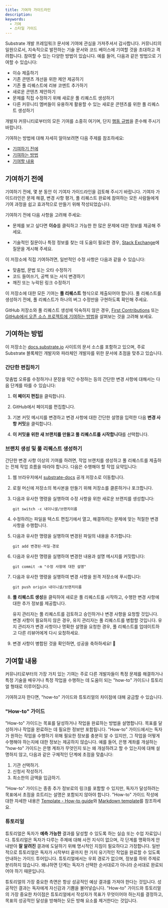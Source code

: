 ```yaml
---
title: 기여자 가이드라인
description:
keywords:
  - 기여
  - 스타일 가이드
---
```


Substrate 개발 프레임워크 문서에 기여에 관심을 가져주셔서 감사합니다.
커뮤니티의 일원으로서, 지속적으로 발전하는 기술 문서와 코드 베이스에 기여할 것을 초대하고 격려합니다.
참여할 수 있는 다양한 방법이 있습니다.
예를 들어, 다음과 같은 방법으로 기여할 수 있습니다:

- 이슈 제출하기
- 기존 콘텐츠 개선을 위한 제안 제공하기
- 기존 풀 리퀘스트에 리뷰 코멘트 추가하기
- 새로운 콘텐츠 제안하기
- 문제를 직접 수정하기 위해 새로운 풀 리퀘스트 생성하기
- 다른 커뮤니티 멤버들이 유용하게 활용할 수 있는 새로운 콘텐츠를 위한 풀 리퀘스트 생성하기

개발자 커뮤니티로부터의 모든 기여를 소중히 여기며, 단지 [행동 규범](https://github.com/paritytech/substrate/blob/master/docs/CODE_OF_CONDUCT.md)을 준수해 주시기 바랍니다.

기여하는 방법에 대해 자세히 알아보려면 다음 주제를 참조하세요:

- [기여하기 전에](#기여하기-전에)
- [기여하는 방법](#기여하는-방법)
- [기여할 내용](#기여할-내용)

## 기여하기 전에

기여하기 전에, 몇 분 동안 이 기여자 가이드라인을 검토해 주시기 바랍니다.
기여자 가이드라인은 문제 해결, 변경 사항 평가, 풀 리퀘스트 완료에 참여하는 모든 사람들에게 기여 과정을 쉽고 효과적으로 만들기 위해 작성되었습니다.

기여하기 전에 다음 사항을 고려해 주세요:

- 문제를 보고 싶다면 **이슈**를 클릭하고 가능한 한 많은 문제에 대한 정보를 제공해 주세요.

- 기술적인 질문이나 특정 정보를 찾는 데 도움이 필요한 경우, [Stack Exchange](https://substrate.stackexchange.com/)에 질문을 게시해 주세요.

이 저장소에 직접 기여하려면, 일반적인 수정 사항은 다음과 같을 수 있습니다:

- 맞춤법, 문법 또는 오타 수정하기
- 코드 들여쓰기, 공백 또는 서식 변경하기
- 깨진 또는 누락된 링크 수정하기

이 저장소에 대한 모든 기여는 **풀 리퀘스트** 형식으로 제출되어야 합니다.
풀 리퀘스트를 생성하기 전에, 풀 리퀘스트가 하나의 버그 수정만을 구현하도록 확인해 주세요.

GitHub 저장소와 풀 리퀘스트 생성에 익숙하지 않은 경우, [First Contributions](https://github.com/firstcontributions/first-contributions) 또는 [GitHub에서 오픈 소스 프로젝트에 기여하는 방법](https://egghead.io/courses/how-to-contribute-to-an-open-source-project-on-github)을 살펴보는 것을 고려해 보세요.

## 기여하는 방법

이 저장소는 [docs.substrate.io](https://docs.substrate.io) 사이트의 문서 소스를 포함하고 있으며, 주로 Substrate 블록체인 개발자와 파라체인 개발자를 위한 문서에 초점을 맞추고 있습니다.

### 간단한 편집하기

맞춤법 오류를 수정하거나 문장을 약간 수정하는 등의 간단한 변경 사항에 대해서는 다음 단계를 따를 수 있습니다:

1. **이 페이지 편집**을 클릭합니다.

2. GitHub에서 페이지를 편집합니다.

3. 기본 커밋 메시지를 변경하고 변경 사항에 대한 간단한 설명을 입력한 다음 **변경 사항 커밋**을 클릭합니다.

4. **이 커밋을 위한 새 브랜치를 만들고 풀 리퀘스트를 시작합니다**를 선택합니다.

### 브랜치 생성 및 풀 리퀘스트 생성하기

간단한 변경 사항 이상의 기여를 하려면, 작업 브랜치를 생성하고 풀 리퀘스트를 제출하는 전체 작업 흐름을 따라야 합니다.
다음은 수행해야 할 작업 요약입니다:

1. 웹 브라우저에서 [substrate-docs](https://github.com/substrate-developer-hub/substrate-docs) 공개 저장소로 이동합니다.

2. 로컬 머신에 저장소의 복사본을 만들기 위해 저장소를 클론하거나 포크합니다.

3. 다음과 유사한 명령을 실행하여 수정 사항을 위한 새로운 브랜치를 생성합니다:

   ```text
   git switch -c 내이니셜/브랜치이름
   ```

4. 수정하려는 파일을 텍스트 편집기에서 열고, 해결하려는 문제에 맞는 적절한 변경 사항을 수행합니다.

5. 다음과 유사한 명령을 실행하여 변경된 파일의 내용을 추가합니다:

   ```text
   git add 변경된-파일-경로
   ```

6. 다음과 유사한 명령을 실행하여 변경한 내용과 설명 메시지를 커밋합니다:

   ```text
   git commit -m "수정 사항에 대한 설명"
   ```

7. 다음과 유사한 명령을 실행하여 변경 사항을 원격 저장소에 푸시합니다:

   ```text
   git push origin 내이니셜/브랜치이름
   ```

8. **풀 리퀘스트 생성**을 클릭하여 새로운 풀 리퀘스트를 시작하고, 수행한 변경 사항에 대한 추가 정보를 제공합니다.

   유지 관리자는 풀 리퀘스트를 검토하고 승인하거나 변경 사항을 요청할 것입니다.
   변경 사항이 필요하지 않은 경우, 유지 관리자는 풀 리퀘스트를 병합할 것입니다.
   유지 관리자가 변경 사항이나 명확한 설명을 요청한 경우, 풀 리퀘스트를 업데이트하고 다른 리뷰어에게 다시 요청하세요.

9. 변경 사항이 병합된 것을 확인하면, 성공을 축하하세요!
   🥂

## 기여할 내용

커뮤니티로부터의 가장 가치 있는 기여는 주로 다른 개발자들이 특정 문제를 해결하거나 특정 기술을 배우거나 특정 작업을 수행하는 데 도움이 되는 "how-to" 가이드나 튜토리얼 형태로 이루어집니다.

기여하고자 한다면, "how-to" 가이드와 튜토리얼의 차이점에 대해 궁금할 수 있습니다.

### "How-to" 가이드

"How-to" 가이드는 목표를 달성하거나 작업을 완료하는 방법을 설명합니다.
목표를 달성하거나 작업을 완료하는 데 필요한 정보만 포함됩니다.
"How-to" 가이드에서는 독자가 원하는 작업을 수행하기 위해 필요한 정보를 충분히 알 수 있지만, 그 작업을 어떻게 수행해야 하는지에 대한 정보는 제공하지 않습니다.
예를 들어, 은행 계좌를 개설하는 "how-to" 가이드는 은행 계좌가 무엇인지 또는 왜 개설하려고 할 수 있는지에 대해 설명하지 않고, 다음과 같은 구체적인 단계에 초점을 맞춥니다:

1. 기관 선택하기.
2. 신청서 작성하기.
3. 최소한의 금액을 입금하기.

"How-to" 가이드는 종종 추가 정보로의 링크를 포함할 수 있지만, 독자가 달성하려는 목표에서 초점을 흐트리는 설명은 포함되지 않아야 합니다.
"How-to" 가이드 작성에 대한 자세한 내용은 [Template - How-to guide](/community/template-how-to-guide)와 [Markdown template](https://github.com/substrate-developer-hub/substrate-docs/blob/main/static/assets/contribute-templates/how-to-template.md)를 참조하세요.

### 튜토리얼

튜토리얼은 독자가 **예측 가능한** 결과를 달성할 수 있도록 하는 실습 또는 수업 자료입니다.
튜토리얼은 독자가 다루는 주제에 대해 사전 지식이 없으며, 각 단계를 명확하게 안내받아 **잘 알려진** 결과에 도달하기 위해 명시적인 지침이 필요하다고 가정합니다.
일반적으로 튜토리얼은 독자가 시작부터 끝까지 한 가지 유기적인 작업을 완료할 수 있도록 안내하는 가이드 투어입니다.
튜토리얼에서는 우회 경로가 없으며, 정보를 하위 주제로 분리하지 않습니다.
왜냐하면 단계는 독자가 선택한 순서대로가 아니라 순서대로 완료되어야 하기 때문입니다.

튜토리얼의 가장 중요한 측면은 항상 성공적인 예상 결과를 가져야 한다는 것입니다.
성공적인 결과는 독자에게 자신감과 기쁨을 불어넣습니다.
"How-to" 가이드와 튜토리얼의 가장 중요한 차이점은 튜토리얼에서 작성자가 목표가 무엇이어야 하는지를 결정하고, 목표의 성공적인 달성을 방해하는 모든 방해 요소를 제거한다는 것입니다.

<!--
### "How-to" 가이드 작성 권장 사항

Substrate 개발자 허브는 Substrate 개발자 커뮤니티와 넓은 생태계를 위한 모듈식이고 확장 가능한 리소스 프레임워크를 제공하기 위해 만들어졌습니다.
이 목표를 달성하기 위해, 기여자가 몇 가지 지침 원칙과 구조 및 스타일에 대한 기본적인 관습을 따르는 새로운 콘텐츠를 통합하기 쉽도록 하려고 합니다.
콘텐츠 작성자로서 다음 일반 원칙을 염두에 두어야 합니다:

- ◼️ 모듈성. 각 가이드는 명확한 초점을 가져야 합니다.
  그러나 정보가 여러 가이드에서 유용한 경우, 독립적인 주제로 추상화하고 여러 곳에서 재사용할 수 있습니다.

- 🔗 링크. 가이드는 유용한 경우 링크를 사용해야 합니다.
  예를 들어, 독자를 개념이나 참조 주제로 안내하는 데 링크를 사용할 수 있지만, 오래된 링크는 독자를 좌절시킵니다.

- ⏯️ 예제. 유용한 코드 예제는 유용한 가이드 작성의 중요한 구성 요소입니다.

- 🛰️ 관련 참조. 가이드에는 Rust 문서, 비디오 콘텐츠 또는 다른 가이드와 튜토리얼과 같은 관련 리소스에 대한 링크를 포함할 수 있습니다.

### "How-to" 가이드 카테고리

"How-to" 가이드는 조직을 유지하기 위해 카테고리로 그룹화되어 있습니다.
소스 파일은 해당하는 카테고리와 각 가이드의 복잡성 수준을 식별하기 위해 태그를 사용합니다.
콘텐츠 기여자로서, 콘텐츠의 복잡성 수준과 가장 적합한 카테고리를 식별하기 위해 태그를 사용할 수도 있습니다.
현재의 그룹화는 Substrate 내에서 다양한 개발 영역을 반영합니다:

- 기본 사항. 매우 간단한 가이드가 있는 곳입니다. 더 복잡한 가이드에서 참조할 수 있는 가이드입니다.

- 팔레트 디자인. FRAME을 사용하거나 사용하지 않고 사용자 정의 팔레트를 구축하는 데 관련된 모든 내용입니다.

- 가중치. 특정 사용 사례에 대한 가중치 구성을 다루는 모든 콘텐츠입니다.

- 테스트. 테스트에 대한 가이드 모음입니다.

- 스토리지 마이그레이션. 스토리지 마이그레이션과 관련된 모든 내용입니다.

- 합의. P2P 네트워킹, 다양한 합의 모델, 브릿지, 노드 구성 등과 관련된 가이드입니다.

* 파라체인. 파라체인 기능 구축과 관련된 가이드입니다.

### 복잡성

다음 목록에서 가장 적합한 태그를 추가하여 복잡성 수준을 지정하세요:

- 초보자
- 중급자
- 고급자

#### 정보 카테고리

다음 목록에서 가장 적합한 태그를 추가하여 기사의 카테고리를 지정하세요:

- 기본 사항
- 클라이언트
- 합의
- 통화
- 수수료
- frame-v1
- 마이그레이션
- 노드
- 팔레트 디자인
- 작업 증명
- 런타임
- 스토리지
- 테스트
- 가중치
- 파라체인
- 계약
-->